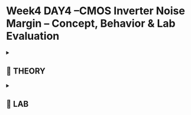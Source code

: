 # Week4 DAY4 –**CMOS Inverter Noise Margin – Concept, Behavior & Lab Evaluation**


<details>
<summary><h2> 🌟 THEORY </h2> </summary>


## 🔹 What is Noise Margin? (Core Idea)

Every digital gate (including a CMOS inverter) must tolerate certain variations in voltage due to **glitches, crosstalk, and supply noise**. The **noise margin** quantifies how much noise a gate can withstand without logic failure.

![1.png](week4%202915f99c9dcb80978dfbec52a6df43c7/1.png)

To understand this, you imagine the **VTC (Voltage Transfer Curve)** of the inverter:

- X-axis: Vin
- Y-axis: Vout
- As Vin goes from 0 → VDD, Vout drops from VDD → 0.

In an **ideal case**, the transition is vertical at VDD/2 (infinite slope), but practically:

- Due to series resistances & device capacitances,
- The curve slopes gradually in the switching region.

So we extract practical voltage thresholds:

- **VOH** → Maximum output high (≈ near VDD)
- **VOL** → Minimum output low (≈ near 0V)
- **VIL** → Max input voltage still treated as logic 0
- **VIH** → Min input voltage treated as logic 1

![2.png](week4%202915f99c9dcb80978dfbec52a6df43c7/2.png)

---

## 🔹 Logical Interpretation

- Input between **0 → VIL** → Output stays high (VOH)
- Input between **VIH → VDD** → Output goes low (VOL)
- Any region **between VIL and VIH** → Undefined behavior

This undefined window is where logic can become unstable if noise/glitch lands there.

---

## 🔹 Noise Margin Equations

From the voltage map:

```
0        VOL    VIL    VIH    VOH      VDD
|---------|------|------|------|---------|
  Logic 0  |undef|      undef   | Logic 1

```

We define:

✅ **Noise Margin Low (NML)**

NML=VIL−VOL\text{NML} = V_{IL} - V_{OL}

NML=VIL−VOL

✅ **Noise Margin High (NMH)**

NMH=VOH−VIH\text{NMH} = V_{OH} - V_{IH}

NMH=VOH−VIH

These indicate how much noise can be tolerated at logic-0 and logic-1 levels respectively.

Any glitch/bump:

- If it stays inside **NML / NMH region** → SAFE
- If it enters **undefined region** → Risky
- If it crosses into opposite logic window → Logic failure

---

## 🔹 PMOS Width Impact on Noise Margin

As PMOS size increases (keeping NMOS same):

| PMOS Size vs NMOS | Effect on NMH | Effect on NML |
| --- | --- | --- |
| Equal sizing | Balanced | Balanced |
| 2× PMOS | NMH ↑ | NML ~ same |
| 3× PMOS | NMH ↑ more | NML ~ same |
| 4× PMOS | NMH ↑ slightly | NML ↓ small |
| 5× PMOS | NMH peaks | NML small drop |

Key takeaways:

- PMOS controls how strongly logic ‘1’ is preserved.
- Larger PMOS improves **NMH**.
- Beyond a limit, further increase reduces **NML** (NMOS becomes weaker in comparison).

This variation demonstrates **CMOS inverter robustness** — even with fabrication variations, noise margins stay in safe ranges.

---

## ✅ Final Understanding

✔ CMOS inverter noise robustness is determined using NMH & NML

✔ These come from the DC transfer curve by locating threshold transitions

✔ PMOS sizing directly affects noise margins

✔ Lab results verified the theoretical expectations

✔ Even with sizing variations, CMOS logic maintains safe operational stability
---

</details>
<details>
<summary><h2> 🌟 LAB </h2> </summary>


## 🔹 Lab Validation (Ngspice)

Using **Sky130 PDK** and `ngspice`, a DC sweep was done:

- Input (Vin): 0 → 1.8V in steps of 0.01
- Plot: `Vout vs Vin`

By clicking on slopes where derivative ≈ −1, we identified:

![3.png](week4%202915f99c9dcb80978dfbec52a6df43c7/3.png)

![4.png](week4%202915f99c9dcb80978dfbec52a6df43c7/4.png)

Example values:d

- VOH ≈ 1.75 V
- VOL ≈ 0.084 V
- VIL ≈ 0.737 V
- VIH ≈ 0.996 V

From this:

```
NMH = VOH − VIH  ≈ 1.75  − 0.996 = 0.754 V
NML = VIL − VOL  ≈ 0.737 − 0.084 = 0.653 V
```

These confirm:

- Wide tolerance for both low and high noise
- CMOS inverter remains immune to glitches in most ranges

---

</details>
